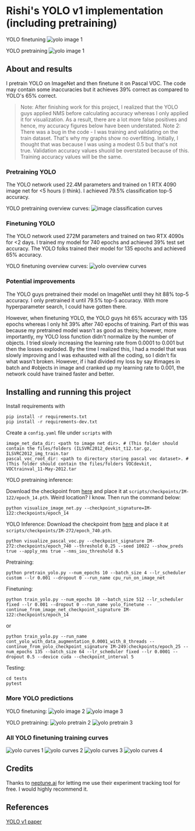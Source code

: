 # Rishi's YOLO v1 implementation (including pretraining)

YOLO finetuning
![yolo image 1](assets/yolo_finetune_predictions/images_1.png)

YOLO pretraining
![yolo image 1](assets/yolo_pretrain_predictions/images_1.png)

## About and results

I pretrain YOLO on ImageNet and then finetune it on Pascal VOC. The code may contain some inaccuracies but it achieves 39% correct as compared to YOLO's 65% correct.

> Note: After finishing work for this project, I realized that the YOLO guys applied NMS before calculating accuracy whereas I only applied it for visualization. As a result, there are a lot more false positives and hence, my accuracy figures below have been understated.
> Note 2: There was a bug in the code - I was training and validating on the train dataset. That's why my graphs show no overfitting. Initially, I thought that was because I was using a modest 0.5 but that's not true. Validation accuracy values shuold be overstated because of this. Training accuracy values will be the same.

### Pretraining YOLO

The YOLO network used 22.4M parameters and trained on 1 RTX 4090 image net for <5 hours (i think). I achieved 79.5% classification top-5 accuracy.

YOLO pretraining overview curves:
![image classification curves](assets/image_clf_overview_curves.png)

### Finetuning YOLO

The YOLO network used 272M parameters and trained on two RTX 4090s for <2 days. I trained my model for 740 epochs and achieved 39% test set accuracy. The YOLO folks trained their model for 135 epochs and achieved 65% accuracy.

YOLO finetuning overview curves:
![yolo overview curves](assets/yolo_curves/yolo_overview_curves.png)

### Potential improvements

The YOLO guys pretrained their model on ImageNet until they hit 88% top-5 accuracy. I only pretrained it until 79.5% top-5 accuracy. With more hyperparameter search, I could have gotten there.

However, when finetuning YOLO, the YOLO guys hit 65% accuracy with 135 epochs whereas I only hit 39% after 740 epochs of training. Part of this was because my pretrained model wasn't as good as theirs; however, more importantly, my YOLO loss function didn't normalize by the number of objects. I tried slowly increasing the learning rate from 0.0001 to 0.001 but then the losses exploded. By the time I realized this, I had a model that was slowly improving and I was exhausted with all the coding, so I didn't fix what wasn't broken. However, if i had divided my loss by say #images in batch and #objects in image and cranked up my learning rate to 0.001, the network could have trained faster and better.

## Installing and running this project

Install requirements with

```
pip install -r requirements.txt
pip install -r requirements-dev.txt
```

Create a `config.yaml` file under `scripts` with 

```
image_net_data_dir: <path to image net dir>. # (This folder should contain the files/folders (ILSVRC2012_devkit_t12.tar.gz, ILSVRC2012_img_train.tar
pascal_voc_root_dir: <path to directory storing pascal voc dataset>. # (This folder should contain the files/folders VOCdevkit, VOCtrainval_11-May-2012.tar
```

YOLO pretraining inference:

Download the checkpoint from [here](https://drive.google.com/file/d/1tlUXxBP7nR5PrwyugNWjf3kwYwBEkmjn/view?usp=drive_link) and place it at `scripts/checkpoints/IM-122/epoch_14.pth`. Weird location? I know. Then run the command below:

```
python visualize_image_net.py --checkpoint_signature=IM-122:checkpoints/epoch_14
```

YOLO Inference:
Download the checkpoint from [here](https://drive.google.com/file/d/1g9CWFUSGlNvo6ig5U3dRiWYJVAuXl20O/view?usp=sharing) and place it at `scripts/checkpoints/IM-272/epoch_740.pth`.

```
python visualize_pascal_voc.py --checkpoint_signature IM-272:checkpoints/epoch_740 --threshold 0.25 --seed 10022 --show_preds true --apply_nms true --nms_iou_threshold 0.5
```

Pretraining:

```
python pretrain_yolo.py --num_epochs 10 --batch_size 4 --lr_scheduler custom --lr 0.001 --dropout 0 --run_name cpu_run_on_image_net
```

Finetuning:

```
python train_yolo.py --num_epochs 10 --batch_size 512 --lr_scheduler fixed --lr 0.001 --dropout 0 --run_name yolo_finetune --continue_from_image_net_checkpoint_signature IM-122:checkpoints/epoch_14
```

or

```
python train_yolo.py --run_name cont_yolo_with_data_augmentation_0.0001_with_8_threads --continue_from_yolo_checkpoint_signature IM-249:checkpoints/epoch_25 --num_epochs 135 --batch_size 64 --lr_scheduler fixed --lr 0.0001 --dropout 0.5 --device cuda --checkpoint_interval 5
```

Testing:

```
cd tests
pytest
```

### More YOLO predictions

YOLO finetuning:
![yolo image 2](assets/yolo_finetune_predictions/images_2.png)
![yolo image 3](assets/yolo_finetune_predictions/images_3.png)

YOLO pretraining:
![yolo pretrain 2](assets/yolo_pretrain_predictions/images_2.png)
![yolo pretrain 3](assets/yolo_pretrain_predictions/images_3.png)

### All YOLO finetuning training curves

![yolo curves 1](assets/yolo_curves/yolo_all_curves_1.png)
![yolo curves 2](assets/yolo_curves/yolo_all_curves_2.png)
![yolo curves 3](assets/yolo_curves/yolo_all_curves_3.png)
![yolo curves 4](assets/yolo_curves/yolo_all_curves_4.png)

## Credits

Thanks to [neptune.ai](https://neptune.ai) for letting me use their experiment tracking tool for free. I would highly recommend it.

## References

[YOLO v1 paper](https://arxiv.org/pdf/1506.02640)
